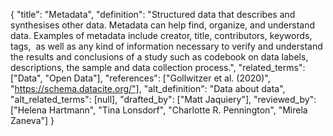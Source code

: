 {
    "title": "Metadata",
    "definition": "Structured data that describes and synthesises other data. Metadata can help find, organize, and understand data. Examples of metadata include creator, title, contributors, keywords, tags,  as well as any kind of information necessary to verify and understand the results and conclusions of a study such as codebook on data labels, descriptions, the sample and data collection process.",
    "related_terms": ["Data", "Open Data"],
    "references": ["Gollwitzer et al. (2020)", "https://schema.datacite.org/"],
    "alt_definition": "Data about data",
    "alt_related_terms": [null],
    "drafted_by": ["Matt Jaquiery"],
    "reviewed_by": ["Helena Hartmann", "Tina Lonsdorf", "Charlotte R. Pennington", "Mirela Zaneva"]
  }
